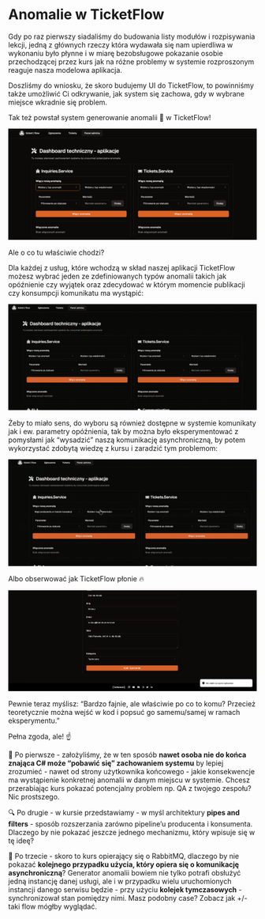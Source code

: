 # Anomalie w TicketFlow

Gdy po raz pierwszy siadaliśmy do budowania listy modułów i rozpisywania lekcji, jedną z głównych rzeczy która wydawała się nam upierdliwa w wykonaniu było płynne i w miarę bezobsługowe pokazanie osobie przechodzącej przez kurs jak na różne problemy w systemie rozproszonym reaguje nasza modelowa aplikacja.

Doszliśmy do wniosku, że skoro budujemy UI do TicketFlow, to powinniśmy także umożliwić Ci odkrywanie, jak system się zachowa, gdy w wybrane miejsce wkradnie się problem.

Tak też powstał system generowanie anomalii 🧪 w TicketFlow!

![anomalie](./images/anomalie.png)

Ale o co tu właściwie chodzi?

Dla każdej z usług, które wchodzą w skład naszej aplikacji TicketFlow możesz wybrać jeden ze zdefiniowanych typów anomalii takich jak opóźnienie czy wyjątek oraz zdecydować w którym momencie publikacji czy konsumpcji komunikatu ma wystąpić:


![anomalie](./images/anomalie_typ.gif)

Żeby to miało sens, do wyboru są również dostępne w systemie komunikaty jak i ew. parametry opóźnienia, tak by można było eksperymentować z pomysłami jak “wysadzić” naszą komunikację asynchroniczną, by potem wykorzystać zdobytą wiedzę z kursu i zaradzić tym problemom:

![anomalie](./images/anomalie_submit.gif)

Albo obserwować jak TicketFlow płonie 🔥

![anomalie](./images/system_plonie.png)

Pewnie teraz myślisz: “Bardzo fajnie, ale właściwie po co to komu? Przecież teoretycznie można wejść w kod i popsuć go samemu/samej w ramach eksperymentu.”

Pełna zgoda, ale! ☝️

🤔 Po pierwsze - założyliśmy, że w ten sposób **nawet osoba nie do końca znająca C# może “pobawić się” zachowaniem systemu** by lepiej zrozumieć - nawet od strony użytkownika końcowego - jakie konsekwencje ma wystąpienie konkretnej anomalii w danym miejscu w systemie. 
Chcesz przerabiając kurs pokazać potencjalny problem np. QA z twojego zespołu? Nic prostszego.

🔍 Po drugie - w kursie przedstawiamy - w myśl architektury **pipes and filters** - sposób rozszerzania zarówno pipeline’u producenta i konsumenta. Dlaczego by nie pokazać jeszcze jednego mechanizmu, który wpisuje się w tę ideę?

🧠 Po trzecie - skoro to kurs opierający się o RabbitMQ, dlaczego by nie pokazać **kolejnego przypadku użycia, który opiera się o komunikację asynchroniczną**? Generator anomalii bowiem nie tylko potrafi obsłużyć jedną instancję danej usługi, ale i w przypadku wielu uruchomionych instancji danego serwisu będzie - przy użyciu **kolejek tymczasowych** - synchronizował stan pomiędzy nimi.
Masz podobny case? Zobacz jak +/- taki flow mógłby wyglądać.